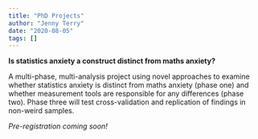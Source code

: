 ```yaml
---
title: "PhD Projects"
author: "Jenny Terry"
date: "2020-08-05"
tags: []
---
```




**Is statistics anxiety a construct distinct from maths anxiety?**

A multi-phase, multi-analysis project using novel approaches to examine whether statistics anxiety is distinct from maths anxiety (phase one) and whether measurement tools are responsible for any differences (phase two). Phase three will test cross-validation and replication of findings in non-weird samples.

*Pre-registration coming soon!*

